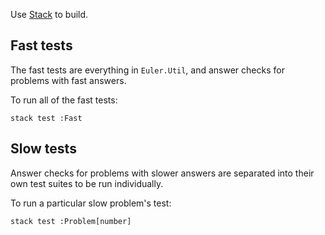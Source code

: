 Use [Stack](http://docs.haskellstack.org/en/stable/README.html) to build.

Fast tests
-----------

The fast tests are everything in `Euler.Util`, and answer checks for
problems with fast answers.

To run all of the fast tests:

    stack test :Fast

Slow tests
----------

Answer checks for problems with slower answers are separated into
their own test suites to be run individually.

To run a particular slow problem's test:

    stack test :Problem[number]
